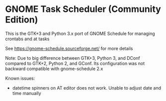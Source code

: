 # GNOME Task Scheduler (Community Edition)

This is the GTK+3 and Python 3.x port of GNOME Schedule for managing crontabs and at tasks

See https://gnome-schedule.sourceforge.net/ for more details

Note: Due to big difference between GTK+3, Python 3, and DConf compared to GTK+2, Python 2, and GConf. Its configuration was not backward compatible with gnome-schedule 2.x

Known issues:
* datetime spinners on AT editor does not work. Unable to adjust date and time manually
